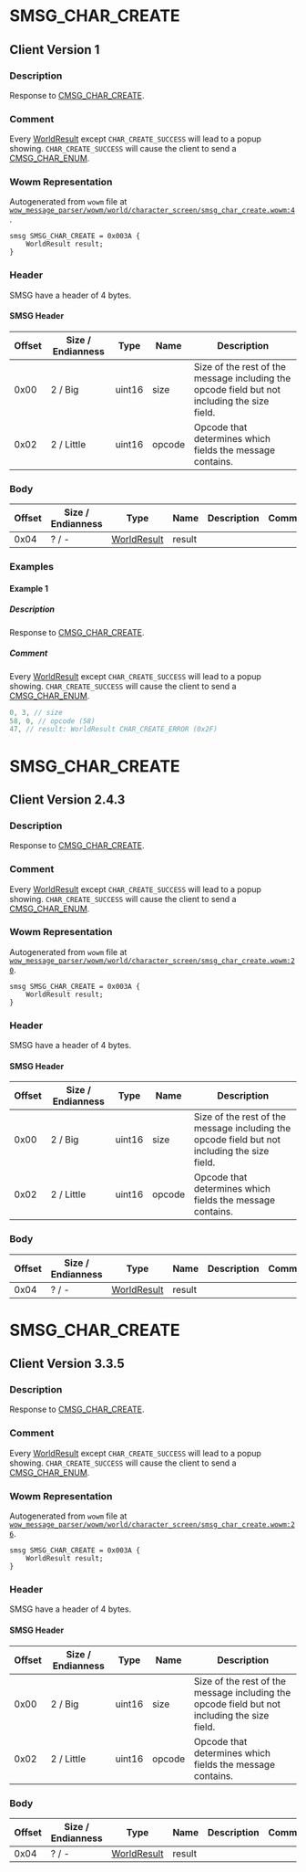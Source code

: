 # SMSG_CHAR_CREATE

## Client Version 1

### Description

Response to [CMSG_CHAR_CREATE](./cmsg_char_create.md).

### Comment

Every [WorldResult](./worldresult.md) except `CHAR_CREATE_SUCCESS` will lead to a popup showing. `CHAR_CREATE_SUCCESS` will cause the client to send a [CMSG_CHAR_ENUM](./cmsg_char_enum.md).

### Wowm Representation

Autogenerated from `wowm` file at [`wow_message_parser/wowm/world/character_screen/smsg_char_create.wowm:4`](https://github.com/gtker/wow_messages/tree/main/wow_message_parser/wowm/world/character_screen/smsg_char_create.wowm#L4).
```rust,ignore
smsg SMSG_CHAR_CREATE = 0x003A {
    WorldResult result;
}
```
### Header

SMSG have a header of 4 bytes.

#### SMSG Header

| Offset | Size / Endianness | Type   | Name   | Description |
| ------ | ----------------- | ------ | ------ | ----------- |
| 0x00   | 2 / Big           | uint16 | size   | Size of the rest of the message including the opcode field but not including the size field.|
| 0x02   | 2 / Little        | uint16 | opcode | Opcode that determines which fields the message contains.|

### Body

| Offset | Size / Endianness | Type | Name | Description | Comment |
| ------ | ----------------- | ---- | ---- | ----------- | ------- |
| 0x04 | ? / - | [WorldResult](worldresult.md) | result |  |  |

### Examples

#### Example 1

##### Description

Response to [CMSG_CHAR_CREATE](./cmsg_char_create.md).

##### Comment

Every [WorldResult](./worldresult.md) except `CHAR_CREATE_SUCCESS` will lead to a popup showing. `CHAR_CREATE_SUCCESS` will cause the client to send a [CMSG_CHAR_ENUM](./cmsg_char_enum.md).

```c
0, 3, // size
58, 0, // opcode (58)
47, // result: WorldResult CHAR_CREATE_ERROR (0x2F)
```
# SMSG_CHAR_CREATE

## Client Version 2.4.3

### Description

Response to [CMSG_CHAR_CREATE](./cmsg_char_create.md).

### Comment

Every [WorldResult](./worldresult.md) except `CHAR_CREATE_SUCCESS` will lead to a popup showing. `CHAR_CREATE_SUCCESS` will cause the client to send a [CMSG_CHAR_ENUM](./cmsg_char_enum.md).

### Wowm Representation

Autogenerated from `wowm` file at [`wow_message_parser/wowm/world/character_screen/smsg_char_create.wowm:20`](https://github.com/gtker/wow_messages/tree/main/wow_message_parser/wowm/world/character_screen/smsg_char_create.wowm#L20).
```rust,ignore
smsg SMSG_CHAR_CREATE = 0x003A {
    WorldResult result;
}
```
### Header

SMSG have a header of 4 bytes.

#### SMSG Header

| Offset | Size / Endianness | Type   | Name   | Description |
| ------ | ----------------- | ------ | ------ | ----------- |
| 0x00   | 2 / Big           | uint16 | size   | Size of the rest of the message including the opcode field but not including the size field.|
| 0x02   | 2 / Little        | uint16 | opcode | Opcode that determines which fields the message contains.|

### Body

| Offset | Size / Endianness | Type | Name | Description | Comment |
| ------ | ----------------- | ---- | ---- | ----------- | ------- |
| 0x04 | ? / - | [WorldResult](worldresult.md) | result |  |  |

# SMSG_CHAR_CREATE

## Client Version 3.3.5

### Description

Response to [CMSG_CHAR_CREATE](./cmsg_char_create.md).

### Comment

Every [WorldResult](./worldresult.md) except `CHAR_CREATE_SUCCESS` will lead to a popup showing. `CHAR_CREATE_SUCCESS` will cause the client to send a [CMSG_CHAR_ENUM](./cmsg_char_enum.md).

### Wowm Representation

Autogenerated from `wowm` file at [`wow_message_parser/wowm/world/character_screen/smsg_char_create.wowm:26`](https://github.com/gtker/wow_messages/tree/main/wow_message_parser/wowm/world/character_screen/smsg_char_create.wowm#L26).
```rust,ignore
smsg SMSG_CHAR_CREATE = 0x003A {
    WorldResult result;
}
```
### Header

SMSG have a header of 4 bytes.

#### SMSG Header

| Offset | Size / Endianness | Type   | Name   | Description |
| ------ | ----------------- | ------ | ------ | ----------- |
| 0x00   | 2 / Big           | uint16 | size   | Size of the rest of the message including the opcode field but not including the size field.|
| 0x02   | 2 / Little        | uint16 | opcode | Opcode that determines which fields the message contains.|

### Body

| Offset | Size / Endianness | Type | Name | Description | Comment |
| ------ | ----------------- | ---- | ---- | ----------- | ------- |
| 0x04 | ? / - | [WorldResult](worldresult.md) | result |  |  |

